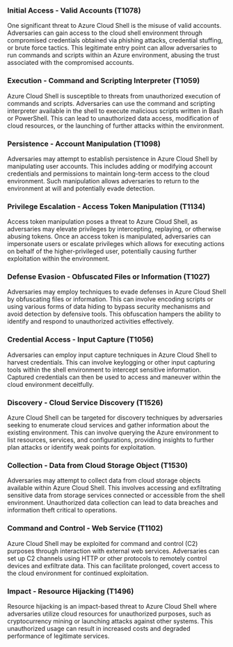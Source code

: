 ### Initial Access - Valid Accounts (T1078)

One significant threat to Azure Cloud Shell is the misuse of valid accounts. Adversaries can gain access to the cloud shell environment through compromised credentials obtained via phishing attacks, credential stuffing, or brute force tactics. This legitimate entry point can allow adversaries to run commands and scripts within an Azure environment, abusing the trust associated with the compromised accounts.

### Execution - Command and Scripting Interpreter (T1059)

Azure Cloud Shell is susceptible to threats from unauthorized execution of commands and scripts. Adversaries can use the command and scripting interpreter available in the shell to execute malicious scripts written in Bash or PowerShell. This can lead to unauthorized data access, modification of cloud resources, or the launching of further attacks within the environment.

### Persistence - Account Manipulation (T1098)

Adversaries may attempt to establish persistence in Azure Cloud Shell by manipulating user accounts. This includes adding or modifying account credentials and permissions to maintain long-term access to the cloud environment. Such manipulation allows adversaries to return to the environment at will and potentially evade detection.

### Privilege Escalation - Access Token Manipulation (T1134)

Access token manipulation poses a threat to Azure Cloud Shell, as adversaries may elevate privileges by intercepting, replaying, or otherwise abusing tokens. Once an access token is manipulated, adversaries can impersonate users or escalate privileges which allows for executing actions on behalf of the higher-privileged user, potentially causing further exploitation within the environment.

### Defense Evasion - Obfuscated Files or Information (T1027)

Adversaries may employ techniques to evade defenses in Azure Cloud Shell by obfuscating files or information. This can involve encoding scripts or using various forms of data hiding to bypass security mechanisms and avoid detection by defensive tools. This obfuscation hampers the ability to identify and respond to unauthorized activities effectively.

### Credential Access - Input Capture (T1056)

Adversaries can employ input capture techniques in Azure Cloud Shell to harvest credentials. This can involve keylogging or other input capturing tools within the shell environment to intercept sensitive information. Captured credentials can then be used to access and maneuver within the cloud environment deceitfully.

### Discovery - Cloud Service Discovery (T1526)

Azure Cloud Shell can be targeted for discovery techniques by adversaries seeking to enumerate cloud services and gather information about the existing environment. This can involve querying the Azure environment to list resources, services, and configurations, providing insights to further plan attacks or identify weak points for exploitation.

### Collection - Data from Cloud Storage Object (T1530)

Adversaries may attempt to collect data from cloud storage objects available within Azure Cloud Shell. This involves accessing and exfiltrating sensitive data from storage services connected or accessible from the shell environment. Unauthorized data collection can lead to data breaches and information theft critical to operations.

### Command and Control - Web Service (T1102)

Azure Cloud Shell may be exploited for command and control (C2) purposes through interaction with external web services. Adversaries can set up C2 channels using HTTP or other protocols to remotely control devices and exfiltrate data. This can facilitate prolonged, covert access to the cloud environment for continued exploitation.

### Impact - Resource Hijacking (T1496)

Resource hijacking is an impact-based threat to Azure Cloud Shell where adversaries utilize cloud resources for unauthorized purposes, such as cryptocurrency mining or launching attacks against other systems. This unauthorized usage can result in increased costs and degraded performance of legitimate services.
